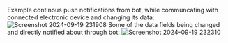 Example continous push notifications from bot, while communcating with connected electronic device and changing its data:
![Screenshot 2024-09-19 231908](https://github.com/user-attachments/assets/6977e135-2deb-43f2-8056-af9fea86550c)
Some of the data fields being changed and directly notified about through bot:
![Screenshot 2024-09-19 232310](https://github.com/user-attachments/assets/3419e944-d85c-4bb5-b4cf-a83114ce0802)
